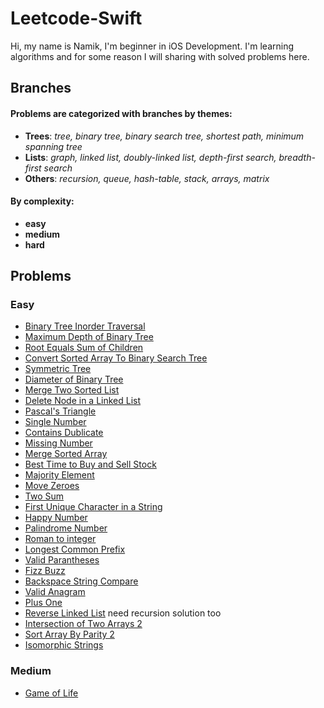 # Leetcode-Swift
Hi, my name is Namik, I'm beginner in iOS Development. I'm learning algorithms and for some reason I will sharing with solved problems here.
## Branches
#### Problems are categorized with branches by themes: 
* **Trees**:  *tree, binary tree, binary search tree, shortest path, minimum spanning tree*
* **Lists**: *graph, linked list, doubly-linked list, depth-first search, breadth-first search*
* **Others**: *recursion, queue, hash-table, stack, arrays, matrix*

#### By complexity:
- **easy**
- **medium**
- **hard**

## Problems
### Easy 
- [Binary Tree Inorder Traversal](https://github.com/Nam-Namazov/Leetcode-Swift/tree/trees/easy/Binary-Tree-Inorder-Traversal) 
- [Maximum Depth of Binary Tree](https://github.com/Nam-Namazov/Leetcode-Swift/tree/trees/easy/MaximumDepth)
- [Root Equals Sum of Children](https://github.com/Nam-Namazov/Leetcode-Swift/tree/trees/easy/RootEqualsSumofChildren)
- [Convert Sorted Array To Binary Search Tree](https://github.com/Nam-Namazov/Leetcode-Swift/tree/trees/easy/Convert_Sorted_Array_to_Binary_Search_Tree)
- [Symmetric Tree](https://github.com/Nam-Namazov/Leetcode-Swift/tree/trees/easy/Symmetric_Tree)
- [Diameter of Binary Tree](https://github.com/Nam-Namazov/Leetcode-Swift/tree/trees/easy/Diameter_of_binary_tree)
- [Merge Two Sorted List](https://github.com/Nam-Namazov/Leetcode-Swift/tree/linked_list/easy/merge_two_sorted_list)
- [Delete Node in a Linked List](https://github.com/Nam-Namazov/Leetcode-Swift/tree/linked_list/easy/delete_node_in_a_linked_list)
- [Pascal's Triangle](https://github.com/Nam-Namazov/Leetcode-Swift/tree/Arrays/easy/Pascals_Triangle)
- [Single Number](https://github.com/Nam-Namazov/Leetcode-Swift/tree/Arrays/easy/Single_Number)
- [Contains Dublicate](https://github.com/Nam-Namazov/Leetcode-Swift/tree/Arrays/easy/Contains_Dublicate)
- [Missing Number](https://github.com/Nam-Namazov/Leetcode-Swift/tree/Arrays/easy/Missing_Number)
- [Merge Sorted Array](https://github.com/Nam-Namazov/Leetcode-Swift/tree/Arrays/easy/Merge_Sorted_Array)
- [Best Time to Buy and Sell Stock](https://github.com/Nam-Namazov/Leetcode-Swift/tree/Arrays/easy/Best_Time_To_Buy_And_Sell_Stock)
- [Majority Element](https://github.com/Nam-Namazov/Leetcode-Swift/tree/Arrays/easy/Majority_Element)
- [Move Zeroes](https://github.com/Nam-Namazov/Leetcode-Swift/tree/Arrays/easy/Move_Zeroes)
- [Two Sum](https://github.com/Nam-Namazov/Leetcode-Swift/tree/Arrays/easy/Two_Sum)
- [First Unique Character in a String](https://github.com/Nam-Namazov/Leetcode-Swift/tree/Others/easy/First_unique_character_in_string)
- [Happy Number](https://github.com/Nam-Namazov/Leetcode-Swift/tree/Others/easy/Happy_Number)
- [Palindrome Number](https://github.com/Nam-Namazov/Leetcode-Swift/tree/Others/easy/Palindrome_Number)
- [Roman to integer](https://github.com/Nam-Namazov/Leetcode-Swift/tree/Others/easy/roman_to_integer)
- [Longest Common Prefix](https://github.com/Nam-Namazov/Leetcode-Swift/tree/Others/easy/longest_common_prefix)
- [Valid Parantheses](https://github.com/Nam-Namazov/Leetcode-Swift/tree/Others/easy/Valid_Parantheses)
- [Fizz Buzz](https://github.com/Nam-Namazov/Leetcode-Swift/tree/Others/easy/Fizz_Buzz)
- [Backspace String Compare](https://github.com/Nam-Namazov/Leetcode-Swift/tree/Others/easy/Backspace_String_Compare)
- [Valid Anagram](https://github.com/Nam-Namazov/Leetcode-Swift/tree/Others/easy/Valid_Anagram)
- [Plus One](https://github.com/Nam-Namazov/Leetcode-Swift/tree/Others/easy/Valid_Anagram)
- [Reverse Linked List](https://github.com/Nam-Namazov/Leetcode-Swift/tree/easy/reverse_linked_list) need recursion solution too
- [Intersection of Two Arrays 2](https://github.com/Nam-Namazov/Leetcode-Swift/tree/easy/Intersaction_Of_Two_Arrays_2)
- [Sort Array By Parity 2](https://github.com/Nam-Namazov/Leetcode-Swift/tree/easy/sortyArrayByParity2)
- [Isomorphic Strings](https://github.com/Nam-Namazov/Leetcode-Swift/tree/easy/Isomorphic_Strings)

### Medium 
- [Game of Life](https://github.com/Nam-Namazov/Leetcode-Swift/tree/easy/plus-one)
